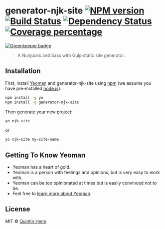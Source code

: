 # generator-njk-site [![NPM version][npm-image]][npm-url] [![Build Status][travis-image]][travis-url] [![Dependency Status][daviddm-image]][daviddm-url] [![Coverage percentage][coveralls-image]][coveralls-url]

[![Greenkeeper badge](https://badges.greenkeeper.io/Skerwe/generator-njk-site.svg)](https://greenkeeper.io/)

> A Nunjucks and Sass with Gulp static site generator.

## Installation

First, install [Yeoman](http://yeoman.io) and generator-njk-site using [npm](https://www.npmjs.com/) (we assume you have pre-installed [node.js](https://nodejs.org/)).

```bash
npm install -g yo
npm install -g generator-njk-site
```

Then generate your new project:

```bash
yo njk-site
```

or

```bash
yo njk-site my-site-name
```

## Getting To Know Yeoman

* Yeoman has a heart of gold.
* Yeoman is a person with feelings and opinions, but is very easy to work with.
* Yeoman can be too opinionated at times but is easily convinced not to be.
* Feel free to [learn more about Yeoman](http://yeoman.io/).

## License

MIT © [Quintin Henn](http://skerwe.web.za)

[npm-image]: https://badge.fury.io/js/generator-njk-site.svg
[npm-url]: https://npmjs.org/package/generator-njk-site
[travis-image]: https://travis-ci.com/Skerwe/generator-njk-site.svg?branch=master
[travis-url]: https://travis-ci.com/Skerwe/generator-njk-site
[daviddm-image]: https://david-dm.org/Skerwe/generator-njk-site.svg?theme=shields.io
[daviddm-url]: https://david-dm.org/Skerwe/generator-njk-site
[coveralls-image]: https://coveralls.io/repos/Skerwe/generator-njk-site/badge.svg
[coveralls-url]: https://coveralls.io/r/Skerwe/generator-njk-site
